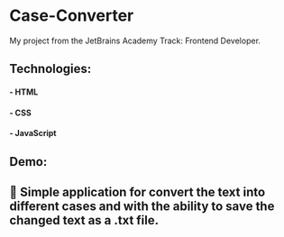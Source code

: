 # Case-Converter
My project from the JetBrains Academy Track: Frontend Developer.

## Technologies:
#### - HTML
#### - CSS 
#### - JavaScript

## Demo: 

## 📁 Simple application for  convert the text into different cases and with the ability to save the changed text as a .txt file.
